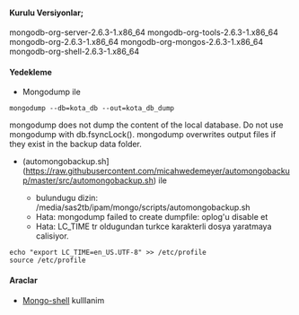 #### Kurulu Versiyonlar;

mongodb-org-server-2.6.3-1.x86_64
mongodb-org-tools-2.6.3-1.x86_64
mongodb-org-2.6.3-1.x86_64
mongodb-org-mongos-2.6.3-1.x86_64
mongodb-org-shell-2.6.3-1.x86_64

#### Yedekleme

* Mongodump ile
```
mongodump --db=kota_db --out=kota_db_dump
```
mongodump does not dump the content of the local database.
Do not use mongodump with db.fsyncLock().
mongodump overwrites output files if they exist in the backup data folder.

* (automongobackup.sh](https://raw.githubusercontent.com/micahwedemeyer/automongobackup/master/src/automongobackup.sh) ile

    - bulundugu dizin: /media/sas2tb/ipam/mongo/scripts/automongobackup.sh
    - Hata: mongodump failed to create dumpfile: oplog'u disable et
    - Hata: LC_TIME tr oldugundan turkce karakterli dosya yaratmaya calisiyor.
```
echo "export LC_TIME=en_US.UTF-8" >> /etc/profile
source /etc/profile
```

#### Araclar

* [Mongo-shell](http://docs.mongodb.org/manual/reference/mongo-shell/) kulllanim
 


